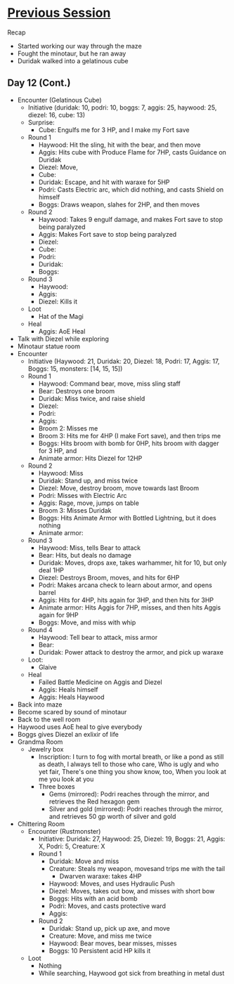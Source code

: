 # [Previous Session](2020-03-23.md)

Recap

- Started working our way through the maze
- Fought the minotaur, but he ran away
- Duridak walked into a gelatinous cube

## Day 12 (Cont.)

- Encounter (Gelatinous Cube)
  - Initiative (duridak: 10, podri: 10, boggs: 7, aggis: 25, haywood: 25, diezel: 16, cube: 13)
  - Surprise:
    - Cube: Engulfs me for 3 HP, and I make my Fort save
  - Round 1
    - Haywood: Hit the sling, hit with the bear, and then move
    - Aggis: Hits cube with Produce Flame for 7HP, casts Guidance on Duridak
    - Diezel: Move,
    - Cube:
    - Duridak: Escape, and hit with waraxe for 5HP
    - Podri: Casts Electric arc, which did nothing, and casts Shield on himself
    - Boggs: Draws weapon, slahes for 2HP, and then moves
  - Round 2
    - Haywood: Takes 9 engulf damage, and makes Fort save to stop being paralyzed
    - Aggis: Makes Fort save to stop being paralyzed
    - Diezel:
    - Cube:
    - Podri:
    - Duridak:
    - Boggs:
  - Round 3
    - Haywood:
    - Aggis:
    - Diezel: Kills it
  - Loot
    - Hat of the Magi
  - Heal
    - Aggis: AoE Heal
- Talk with Diezel while exploring
- Minotaur statue room
- Encounter
  - Initiative (Haywood: 21, Duridak: 20, Diezel: 18, Podri: 17, Aggis: 17, Boggs: 15, monsters: [14, 15, 15])
  - Round 1
    - Haywood: Command bear, move, miss sling staff
    - Bear: Destroys one broom
    - Duridak: Miss twice, and raise shield
    - Diezel:
    - Podri:
    - Aggis:
    - Broom 2: Misses me
    - Broom 3: Hits me for 4HP (I make Fort save), and then trips me
    - Boggs: Hits broom with bomb for 0HP, hits broom with dagger for 3 HP, and
    - Animate armor: Hits Diezel for 12HP
  - Round 2
    - Haywood: Miss
    - Duridak: Stand up, and miss twice
    - Diezel: Move, destroy broom, move towards last Broom
    - Podri: Misses with Electric Arc
    - Aggis: Rage, move, jumps on table
    - Broom 3: Misses Duridak
    - Boggs: Hits Animate Armor with Bottled Lightning, but it does nothing
    - Animate armor:
  - Round 3
    - Haywood: Miss, tells Bear to attack
    - Bear: Hits, but deals no damage
    - Duridak: Moves, drops axe, takes warhammer, hit for 10, but only deal 1HP
    - Diezel: Destroys Broom, moves, and hits for 6HP
    - Podri: Makes arcana check to learn about armor, and opens barrel
    - Aggis: Hits for 4HP, hits again for 3HP, and then hits for 3HP
    - Animate armor: Hits Aggis for 7HP, misses, and then hits Aggis again for 9HP
    - Boggs: Move, and miss with whip
  - Round 4
    - Haywood: Tell bear to attack, miss armor
    - Bear:
    - Duridak: Power attack to destroy the armor, and pick up waraxe
  - Loot:
    - Glaive
  - Heal
    - Failed Battle Medicine on Aggis and Diezel
    - Aggis: Heals himself
    - Aggis: Heals Haywood
- Back into maze
- Become scared by sound of minotaur
- Back to the well room
- Haywood uses AoE heal to give everybody
- Boggs gives Diezel an exlixir of life
- Grandma Room
  - Jewelry box
    - Inscription: I turn to fog with mortal breath, or like a pond as still as death, I always tell to those who care, Who is ugly and who yet fair, There's one thing you show know, too, When you look at me you look at you
    - Three boxes
      - Gems (mirrored): Podri reaches through the mirror, and retrieves the Red hexagon gem
      - Silver and gold (mirrored): Podri reaches through the mirror, and retrieves 50 gp worth of silver and gold
- Chittering Room
  - Encounter (Rustmonster)
    - Initiative: Duridak: 27, Haywood: 25, Diezel: 19, Boggs: 21, Aggis: X, Podri: 5, Creature: X
    - Round 1
      - Duridak: Move and miss
      - Creature: Steals my weapon, movesand trips me with the tail
        - Dwarven waraxe: takes 4HP
      - Haywood: Moves, and uses Hydraulic Push
      - Diezel: Moves, takes out bow, and misses with short bow
      - Boggs: Hits with an acid bomb
      - Podri: Moves, and casts protective ward
      - Aggis:
    - Round 2
      - Duridak: Stand up, pick up axe, and move
      - Creature: Move, and miss me twice
      - Haywood: Bear moves, bear misses, misses
      - Boggs: 10 Persistent acid HP kills it
  - Loot
    - Nothing
    - While searching, Haywood got sick from breathing in metal dust
